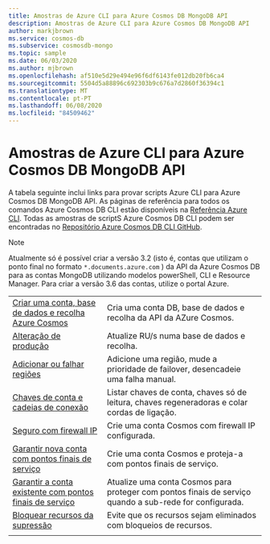 ```yaml
---
title: Amostras de Azure CLI para Azure Cosmos DB MongoDB API
description: Amostras de Azure CLI para Azure Cosmos DB MongoDB API
author: markjbrown
ms.service: cosmos-db
ms.subservice: cosmosdb-mongo
ms.topic: sample
ms.date: 06/03/2020
ms.author: mjbrown
ms.openlocfilehash: af510e5d29e494e96f6df6143fe012db20fb6ca4
ms.sourcegitcommit: 5504d5a88896c692303b9c676a7d2860f36394c1
ms.translationtype: MT
ms.contentlocale: pt-PT
ms.lasthandoff: 06/08/2020
ms.locfileid: "84509462"
---
```

# <a name="azure-cli-samples-for-azure-cosmos-db-mongodb-api"></a>Amostras de Azure CLI para Azure Cosmos DB MongoDB API

A tabela seguinte inclui links para provar scripts Azure CLI para Azure Cosmos DB MongoDB API. As páginas de referência para todos os comandos Azure Cosmos DB CLI estão disponíveis na [Referência Azure CLI](/cli/azure/cosmosdb). Todas as amostras de scriptS Azure Cosmos DB CLI podem ser encontradas no [Repositório Azure Cosmos DB CLI GitHub](https://github.com/Azure-Samples/azure-cli-samples/tree/master/cosmosdb).

> [!NOTE]
> Atualmente só é possível criar a versão 3.2 (isto é, contas que utilizam o ponto final no formato `*.documents.azure.com` ) da API da Azure Cosmos DB para as contas MongoDB utilizando modelos powerShell, CLI e Resource Manager. Para criar a versão 3.6 das contas, utilize o portal Azure.

| |  |
|---|---|
| [Criar uma conta, base de dados e recolha Azure Cosmos](scripts/cli/mongodb/create.md?toc=%2fcli%2fazure%2ftoc.json)| Cria uma conta DB, base de dados e recolha da API da AZure Cosmos. |
| [Alteração de produção](scripts/cli/mongodb/throughput.md?toc=%2fcli%2fazure%2ftoc.json) | Atualize RU/s numa base de dados e recolha.|
| [Adicionar ou falhar regiões](scripts/cli/common/regions.md?toc=%2fcli%2fazure%2ftoc.json) | Adicione uma região, mude a prioridade de failover, desencadeie uma falha manual.|
| [Chaves de conta e cadeias de conexão](scripts/cli/common/keys.md?toc=%2fcli%2fazure%2ftoc.json) | Listar chaves de conta, chaves só de leitura, chaves regeneradoras e colar cordas de ligação.|
| [Seguro com firewall IP](scripts/cli/common/ipfirewall.md?toc=%2fcli%2fazure%2ftoc.json)| Crie uma conta Cosmos com firewall IP configurada.|
| [Garantir nova conta com pontos finais de serviço](scripts/cli/common/service-endpoints.md?toc=%2fcli%2fazure%2ftoc.json)| Crie uma conta Cosmos e proteja-a com pontos finais de serviço.|
| [Garantir a conta existente com pontos finais de serviço](scripts/cli/common/service-endpoints-ignore-missing-vnet.md?toc=%2fcli%2fazure%2ftoc.json)| Atualize uma conta Cosmos para proteger com pontos finais de serviço quando a sub-rede for configurada.|
| [Bloquear recursos da supressão](scripts/cli/mongodb/lock.md?toc=%2fcli%2fazure%2ftoc.json)| Evite que os recursos sejam eliminados com bloqueios de recursos.|
|||

